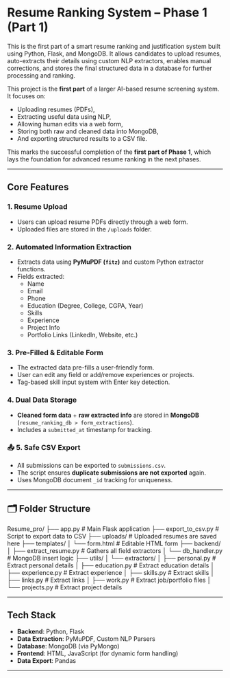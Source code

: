 # Resume Ranking System – Phase 1 (Part 1)
This is the first part of a smart resume ranking and justification system built using Python, Flask, and MongoDB. It allows candidates to upload resumes, auto-extracts their details using custom NLP extractors, enables manual corrections, and stores the final structured data in a database for further processing and ranking.

This project is the **first part** of a larger AI-based resume screening system. It focuses on:
- Uploading resumes (PDFs),
- Extracting useful data using NLP,
- Allowing human edits via a web form,
- Storing both raw and cleaned data into MongoDB,
- And exporting structured results to a CSV file.

This marks the successful completion of the **first part of Phase 1**, which lays the foundation for advanced resume ranking in the next phases.

---

##  Core Features

###  1. Resume Upload
- Users can upload resume PDFs directly through a web form.
- Uploaded files are stored in the `/uploads` folder.

###  2. Automated Information Extraction
- Extracts data using **PyMuPDF (`fitz`)** and custom Python extractor functions.
- Fields extracted:
  - Name
  - Email
  - Phone
  - Education (Degree, College, CGPA, Year)
  - Skills
  - Experience
  - Project Info
  - Portfolio Links (LinkedIn, Website, etc.)

###  3. Pre-Filled & Editable Form
- The extracted data pre-fills a user-friendly form.
- User can edit any field or add/remove experiences or projects.
- Tag-based skill input system with Enter key detection.

###  4. Dual Data Storage
- **Cleaned form data** + **raw extracted info** are stored in **MongoDB** (`resume_ranking_db > form_extractions`).
- Includes a `submitted_at` timestamp for tracking.

### 📤 5. Safe CSV Export
- All submissions can be exported to `submissions.csv`.
- The script ensures **duplicate submissions are not exported** again.
- Uses MongoDB document `_id` tracking for uniqueness.

---

## 🗂️ Folder Structure
Resume_pro/
├── app.py # Main Flask application
├── export_to_csv.py # Script to export data to CSV
├── uploads/ # Uploaded resumes are saved here
├── templates/
│ └── form.html # Editable HTML form
├── backend/
│ ├── extract_resume.py # Gathers all field extractors
│ └── db_handler.py # MongoDB insert logic
├── utils/
│ └── extractors/
│ ├── personal.py # Extract personal details
│ ├── education.py # Extract education details
│ ├── experience.py # Extract experience
│ ├── skills.py # Extract skills
│ ├── links.py # Extract links
│ ├── work.py # Extract job/portfolio files
│ └── projects.py # Extract project details



---

##  Tech Stack

- **Backend**: Python, Flask
- **Data Extraction**: PyMuPDF, Custom NLP Parsers
- **Database**: MongoDB (via PyMongo)
- **Frontend**: HTML, JavaScript (for dynamic form handling)
- **Data Export**: Pandas

---
